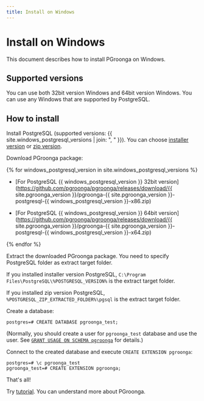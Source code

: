 ```yaml
---
title: Install on Windows
---
```


# Install on Windows

This document describes how to install PGroonga on Windows.

## Supported versions

You can use both 32bit version Windows and 64bit version Windows. You can use any Windows that are supported by PostgreSQL.

## How to install

Install PostgreSQL (supported versions: {{ site.windows_postgresql_versions | join: ", " }}). You can choose [installer version](http://www.enterprisedb.com/products-services-training/pgdownload) or [zip version](http://www.enterprisedb.com/products-services-training/pgbindownload).

Download PGroonga package:

{% for windows_postgresql_version in site.windows_postgresql_versions %}

  * [For PostgreSQL {{ windows_postgresql_version }} 32bit version](https://github.com/pgroonga/pgroonga/releases/download/{{ site.pgroonga_version }}/pgroonga-{{ site.pgroonga_version }}-postgresql-{{ windows_postgresql_version }}-x86.zip)

  * [For PostgreSQL {{ windows_postgresql_version }} 64bit version](https://github.com/pgroonga/pgroonga/releases/download/{{ site.pgroonga_version }}/pgroonga-{{ site.pgroonga_version }}-postgresql-{{ windows_postgresql_version }}-x64.zip)

{% endfor %}

Extract the downloaded PGroonga package. You need to specify PostgreSQL folder as extract target folder.

If you installed installer version PostgreSQL, `C:\Program Files\PostgreSQL\%POSTGRESQL_VERSION%` is the extract target folder.

If you installed zip version PostgreSQL, `%POSTGRESQL_ZIP_EXTRACTED_FOLDER%\pgsql` is the extract target folder.

Create a database:

```text
postgres=# CREATE DATABASE pgroonga_test;
```

(Normally, you should create a user for `pgroonga_test` database and use the user. See [`GRANT USAGE ON SCHEMA pgroonga`](../reference/grant-usage-on-schema-pgroonga.html) for details.)

Connect to the created database and execute `CREATE EXTENSION pgroonga`:

```text
postgres=# \c pgroonga_test
pgroonga_test=# CREATE EXTENSION pgroonga;
```

That's all!

Try [tutorial](../tutorial/). You can understand more about PGroonga.
